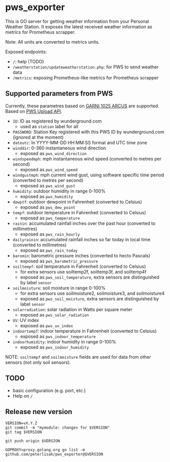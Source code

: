 # pws_exporter

This is GO server for getting weather information from your Personal Weather Station. It exposes the latest 
received weather information as metrics for Prometheus scrapper.

Note: All units are converted to metrics units.

Exposed endpoints:
- `/`: help (TODO)
- `/weatherstation/updateweatherstation.php`: for PWS to send weather data
- `/metrics`: exposing Prometheus-like metrics for Prometheus scrapper

## Supported parameters from PWS

Currently, these parametres based on [GARNI 1025 ARCUS](https://www.garnitechnology.cz/garni-1025-arcus/) are supported.
Based on [PWS Upload API](https://support.weather.com/s/article/PWS-Upload-Protocol?language=en_US).

- `ID`: ID as registered by wunderground.com 
  - used as `station` label for all 
- `PASSWORD`: Station Key registered with this PWS ID by wunderground.com (ignored at the moment)
- `dateutc`: In YYYY-MM-DD HH:MM:SS format and UTC time zone
- `winddir`: 0-360 instantaneous wind direction 
  - exposed as `pws_wind_direction`
- `windspeedmph`: mph instantaneous wind speed (converted to metres per second) 
  - exposed as `pws_wind_speed`
- `windgustmph`: mph current wind gust, using software specific time period (converted to metres per second) 
  - exposed as `pws_wind_gust`
- `humidity`: outdoor humidity in range 0-100% 
  - exposed as `pws_humidity`
- `dewptf`: outdoor dewpoint in Fahrenheit (converted to Celsius) 
  - exposed as `pws_dew_point`
- `tempf`: outdoor temperature in Fahrenheit (converted to Celsius) 
  - exposed as `pws_temperature`
- `rainin`: accumulated rainfall inches over the past hour (converted to millimetres) 
  - exposed as `pws_rain_hourly`
- `dailyrainin`: accumulated rainfall inches so far today in local time (converted to millimetres) 
  - exposed as `pws_rain_today`
- `baromin`: barometric pressure inches (converted to hecto Pascals) 
  - exposed as `pws_barometric_pressure`
- `soiltempf`: soil temperature in Fahrenheit (converted to Celsius) 
  - for extra sensors use soiltemp2f, soiltemp3f, and soiltemp4f
  - exposed as `pws_soil_temperature`, extra sensors are distinguished by label `sensor`
- `soilmoisture`: soil moisture in range 0-100%
  - for extra sensors use soilmoisture2, soilmoisture3, and soilmoisture4
  - exposed as `pws_soil_moisture`, extra sensors are distinguished by label `sensor`
- `solarradiation`: solar radiation in Watts per square meter
  - exposed as `pws_solar_radiation`
- `UV`: UV index 
  - exposed as `pws_uv_index`
- `indoortempf`: indoor temperature in Fahrenheit (converted to Celsius) 
  - exposed as `pws_indoor_temperature`
- `indoorhumidity`: indoor humidity in range 0-100% 
  - exposed as `pws_indoor_humidity`

NOTE: `soiltempf` and `soilmoisture` fields are used for data from other sensors (not only soil sensors).

## TODO
- basic configuration (e.g. port, etc.)
- Help on `/`

## Release new version

```
VERSION=vX.Y.Z
git commit -m "mymodule: changes for $VERSION"
git tag $VERSION

git push origin $VERSION

GOPROXY=proxy.golang.org go list -m github.com/peterlisak/pws_exporter@$VERSION
```
